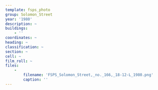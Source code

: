 ```yaml
---
template: fsps_photo
group: Solomon_Street
year: '1980'
description: ~
buildings:
    - ''
coordinates: ~
heading: ~
classification: ~
section: ~
cell: ~
film_roll: ~
files:
    -
        filename: 'FSPS_Solomon_Street,_no._166,_18-12-L_1980.png'
        caption: ''
---
```

